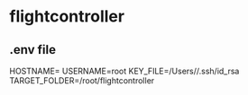 # flightcontroller

.env file
---
HOSTNAME=<remote ip>
USERNAME=root
KEY_FILE=/Users/<user>/.ssh/id_rsa
TARGET_FOLDER=/root/flightcontroller
